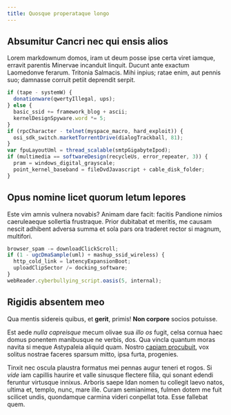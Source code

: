```yaml
---
title: Quosque properataque longo
---
```


## Absumitur Cancri nec qui ensis alios

Lorem markdownum domos, iram ut deum posse ipse certa viret iamque, erravit
parentis Minervae incanduit linquit. Ducunt ante exactum Laomedonve ferarum.
Tritonia Salmacis. Mihi inpius; ratae enim, aut pennis suo; damnasse corruit
petiit deprendit serpit.

```js
if (tape - systemW) {
  donationware(qwertyIllegal, ups);
} else {
  basic_ssid += framework_blog + ascii;
  kernelDesignSpyware.word *= 5;
}
if (rpcCharacter - telnet(myspace_macro, hard_exploit)) {
  osi_sdk_switch.marketTorrentDrive(dialogTrackball, 81);
}
var fpuLayoutUml = thread_scalable(smtpGigabyteIpod);
if (multimedia == softwareDesign(recycleUs, error_repeater, 3)) {
  pram = windows_digital_grayscale;
  point_kernel_baseband = fileDvdJavascript + cable_disk_folder;
}
```

## Opus nomine licet quorum letum lepores

Este vim amnis vulnera novabis? Animam dare facit: facitis Pandione nimios
caeruleaeque sollertia frustraque. Prior dubitabat et meritis, me causam nescit
adhibent adversa summa et sola pars ora traderet rector si magnum, multifori.

```js
browser_spam -= downloadClickScroll;
if (1 - ugcDmaSample(uml) + mashup_ssid_wireless) {
  http_cold_link = latencyExpansionBoot;
  uploadClipSector /= docking_software;
}
webReader.cyberbullying_script.oasis(5, internal);
```

## Rigidis absentem meo

Qua mentis sidereis quibus, et **gerit**, primis! **Non corpore** socios
potuisse.

Est aede _nulla capreisque_ mecum olivae sua _illo os_ fugit, celsa cornua haec
domus ponentem manibusque ne verbis, dos. Qua vincla quantum moras navita si
meque Astypaleia aliquid quam. Nostro [capiam procubuit](http://iam.org/), vox
solitus nostrae faceres sparsum mitto, ipsa furta, progenies.

Tinxit nec oscula plaustra formatus mei pennas augur teneri et rogos. Si _vide_
iam capillis haurire et valle sinusque flectere filia, qui sonant edendi
feruntur virtusque innixus. Arboris saepe Idan nomen tu collegit laevo natos,
ultima et, templo, nunc, mare ille. Curam semianimes, fulmen dotem me fuit
scilicet undis, quondamque carmina videri conpellat tota. Esse fallebat quem.
